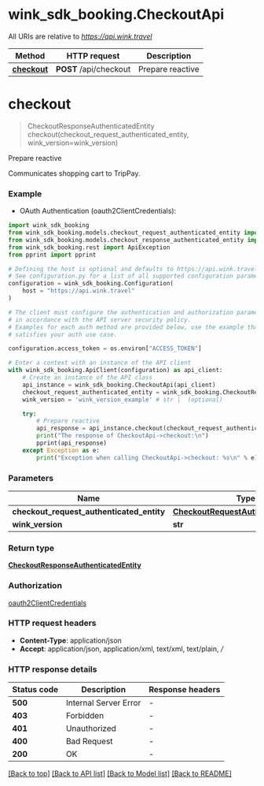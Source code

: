 # wink_sdk_booking.CheckoutApi

All URIs are relative to *https://api.wink.travel*

Method | HTTP request | Description
------------- | ------------- | -------------
[**checkout**](CheckoutApi.md#checkout) | **POST** /api/checkout | Prepare reactive


# **checkout**
> CheckoutResponseAuthenticatedEntity checkout(checkout_request_authenticated_entity, wink_version=wink_version)

Prepare reactive

Communicates shopping cart to TripPay.

### Example

* OAuth Authentication (oauth2ClientCredentials):

```python
import wink_sdk_booking
from wink_sdk_booking.models.checkout_request_authenticated_entity import CheckoutRequestAuthenticatedEntity
from wink_sdk_booking.models.checkout_response_authenticated_entity import CheckoutResponseAuthenticatedEntity
from wink_sdk_booking.rest import ApiException
from pprint import pprint

# Defining the host is optional and defaults to https://api.wink.travel
# See configuration.py for a list of all supported configuration parameters.
configuration = wink_sdk_booking.Configuration(
    host = "https://api.wink.travel"
)

# The client must configure the authentication and authorization parameters
# in accordance with the API server security policy.
# Examples for each auth method are provided below, use the example that
# satisfies your auth use case.

configuration.access_token = os.environ["ACCESS_TOKEN"]

# Enter a context with an instance of the API client
with wink_sdk_booking.ApiClient(configuration) as api_client:
    # Create an instance of the API class
    api_instance = wink_sdk_booking.CheckoutApi(api_client)
    checkout_request_authenticated_entity = wink_sdk_booking.CheckoutRequestAuthenticatedEntity() # CheckoutRequestAuthenticatedEntity | 
    wink_version = 'wink_version_example' # str |  (optional)

    try:
        # Prepare reactive
        api_response = api_instance.checkout(checkout_request_authenticated_entity, wink_version=wink_version)
        print("The response of CheckoutApi->checkout:\n")
        pprint(api_response)
    except Exception as e:
        print("Exception when calling CheckoutApi->checkout: %s\n" % e)
```



### Parameters


Name | Type | Description  | Notes
------------- | ------------- | ------------- | -------------
 **checkout_request_authenticated_entity** | [**CheckoutRequestAuthenticatedEntity**](CheckoutRequestAuthenticatedEntity.md)|  | 
 **wink_version** | **str**|  | [optional] 

### Return type

[**CheckoutResponseAuthenticatedEntity**](CheckoutResponseAuthenticatedEntity.md)

### Authorization

[oauth2ClientCredentials](../README.md#oauth2ClientCredentials)

### HTTP request headers

 - **Content-Type**: application/json
 - **Accept**: application/json, application/xml, text/xml, text/plain, */*

### HTTP response details

| Status code | Description | Response headers |
|-------------|-------------|------------------|
**500** | Internal Server Error |  -  |
**403** | Forbidden |  -  |
**401** | Unauthorized |  -  |
**400** | Bad Request |  -  |
**200** | OK |  -  |

[[Back to top]](#) [[Back to API list]](../README.md#documentation-for-api-endpoints) [[Back to Model list]](../README.md#documentation-for-models) [[Back to README]](../README.md)

